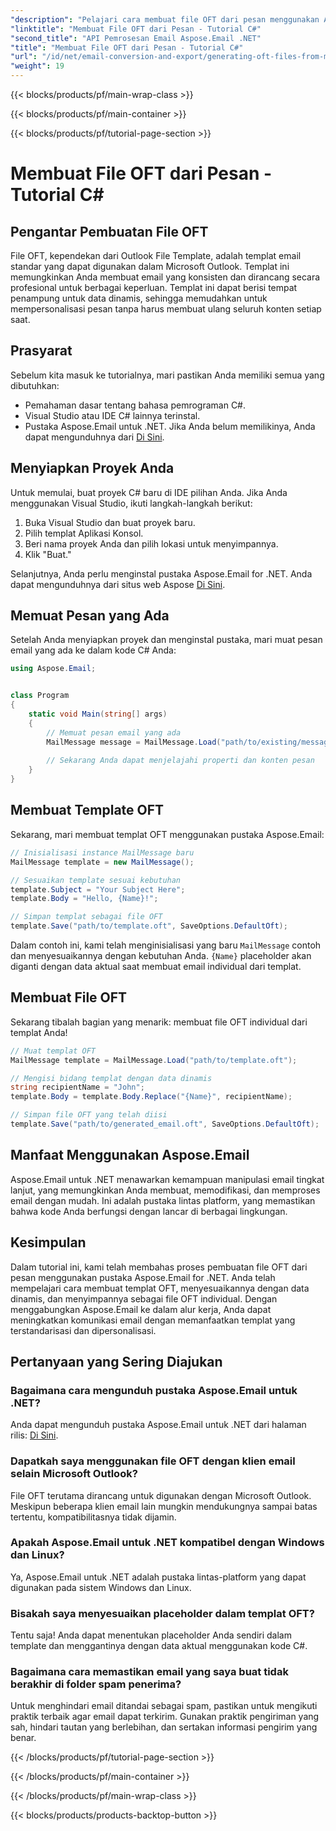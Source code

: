 ```yaml
---
"description": "Pelajari cara membuat file OFT dari pesan menggunakan Aspose.Email untuk .NET. Panduan langkah demi langkah dengan kode sumber untuk pembuatan templat email yang efisien."
"linktitle": "Membuat File OFT dari Pesan - Tutorial C#"
"second_title": "API Pemrosesan Email Aspose.Email .NET"
"title": "Membuat File OFT dari Pesan - Tutorial C#"
"url": "/id/net/email-conversion-and-export/generating-oft-files-from-messages-csharp-tutorial/"
"weight": 19
---
```


{{< blocks/products/pf/main-wrap-class >}}

{{< blocks/products/pf/main-container >}}

{{< blocks/products/pf/tutorial-page-section >}}

# Membuat File OFT dari Pesan - Tutorial C#


## Pengantar Pembuatan File OFT

File OFT, kependekan dari Outlook File Template, adalah templat email standar yang dapat digunakan dalam Microsoft Outlook. Templat ini memungkinkan Anda membuat email yang konsisten dan dirancang secara profesional untuk berbagai keperluan. Templat ini dapat berisi tempat penampung untuk data dinamis, sehingga memudahkan untuk mempersonalisasi pesan tanpa harus membuat ulang seluruh konten setiap saat.

## Prasyarat

Sebelum kita masuk ke tutorialnya, mari pastikan Anda memiliki semua yang dibutuhkan:

- Pemahaman dasar tentang bahasa pemrograman C#.
- Visual Studio atau IDE C# lainnya terinstal.
- Pustaka Aspose.Email untuk .NET. Jika Anda belum memilikinya, Anda dapat mengunduhnya dari [Di Sini](https://releases.aspose.com/email/net).

## Menyiapkan Proyek Anda

Untuk memulai, buat proyek C# baru di IDE pilihan Anda. Jika Anda menggunakan Visual Studio, ikuti langkah-langkah berikut:

1. Buka Visual Studio dan buat proyek baru.
2. Pilih templat Aplikasi Konsol.
3. Beri nama proyek Anda dan pilih lokasi untuk menyimpannya.
4. Klik "Buat."

Selanjutnya, Anda perlu menginstal pustaka Aspose.Email for .NET. Anda dapat mengunduhnya dari situs web Aspose [Di Sini](https://releases.aspose.com/email/net).

## Memuat Pesan yang Ada

Setelah Anda menyiapkan proyek dan menginstal pustaka, mari muat pesan email yang ada ke dalam kode C# Anda:

```csharp
using Aspose.Email;


class Program
{
    static void Main(string[] args)
    {
        // Memuat pesan email yang ada
        MailMessage message = MailMessage.Load("path/to/existing/message.eml");
        
        // Sekarang Anda dapat menjelajahi properti dan konten pesan
    }
}
```

## Membuat Template OFT

Sekarang, mari membuat templat OFT menggunakan pustaka Aspose.Email:

```csharp
// Inisialisasi instance MailMessage baru
MailMessage template = new MailMessage();

// Sesuaikan template sesuai kebutuhan
template.Subject = "Your Subject Here";
template.Body = "Hello, {Name}!";

// Simpan templat sebagai file OFT
template.Save("path/to/template.oft", SaveOptions.DefaultOft);
```

Dalam contoh ini, kami telah menginisialisasi yang baru `MailMessage` contoh dan menyesuaikannya dengan kebutuhan Anda. `{Name}` placeholder akan diganti dengan data aktual saat membuat email individual dari templat.

## Membuat File OFT

Sekarang tibalah bagian yang menarik: membuat file OFT individual dari templat Anda!

```csharp
// Muat templat OFT
MailMessage template = MailMessage.Load("path/to/template.oft");

// Mengisi bidang templat dengan data dinamis
string recipientName = "John";
template.Body = template.Body.Replace("{Name}", recipientName);

// Simpan file OFT yang telah diisi
template.Save("path/to/generated_email.oft", SaveOptions.DefaultOft);
```

## Manfaat Menggunakan Aspose.Email

Aspose.Email untuk .NET menawarkan kemampuan manipulasi email tingkat lanjut, yang memungkinkan Anda membuat, memodifikasi, dan memproses email dengan mudah. Ini adalah pustaka lintas platform, yang memastikan bahwa kode Anda berfungsi dengan lancar di berbagai lingkungan.

## Kesimpulan

Dalam tutorial ini, kami telah membahas proses pembuatan file OFT dari pesan menggunakan pustaka Aspose.Email for .NET. Anda telah mempelajari cara membuat templat OFT, menyesuaikannya dengan data dinamis, dan menyimpannya sebagai file OFT individual. Dengan menggabungkan Aspose.Email ke dalam alur kerja, Anda dapat meningkatkan komunikasi email dengan memanfaatkan templat yang terstandarisasi dan dipersonalisasi.

## Pertanyaan yang Sering Diajukan

### Bagaimana cara mengunduh pustaka Aspose.Email untuk .NET?

Anda dapat mengunduh pustaka Aspose.Email untuk .NET dari halaman rilis: [Di Sini](https://releases.aspose.com/email/net).

### Dapatkah saya menggunakan file OFT dengan klien email selain Microsoft Outlook?

File OFT terutama dirancang untuk digunakan dengan Microsoft Outlook. Meskipun beberapa klien email lain mungkin mendukungnya sampai batas tertentu, kompatibilitasnya tidak dijamin.

### Apakah Aspose.Email untuk .NET kompatibel dengan Windows dan Linux?

Ya, Aspose.Email untuk .NET adalah pustaka lintas-platform yang dapat digunakan pada sistem Windows dan Linux.

### Bisakah saya menyesuaikan placeholder dalam templat OFT?

Tentu saja! Anda dapat menentukan placeholder Anda sendiri dalam template dan menggantinya dengan data aktual menggunakan kode C#.

### Bagaimana cara memastikan email yang saya buat tidak berakhir di folder spam penerima?

Untuk menghindari email ditandai sebagai spam, pastikan untuk mengikuti praktik terbaik agar email dapat terkirim. Gunakan praktik pengiriman yang sah, hindari tautan yang berlebihan, dan sertakan informasi pengirim yang benar.

{{< /blocks/products/pf/tutorial-page-section >}}

{{< /blocks/products/pf/main-container >}}

{{< /blocks/products/pf/main-wrap-class >}}

{{< blocks/products/products-backtop-button >}}